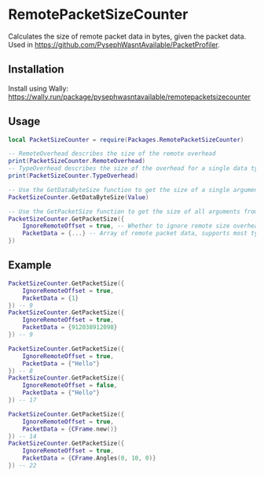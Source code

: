 # RemotePacketSizeCounter
Calculates the size of remote packet data in bytes, given the packet data.
Used in https://github.com/PysephWasntAvailable/PacketProfiler.

## Installation
Install using Wally:
https://wally.run/package/pysephwasntavailable/remotepacketsizecounter

## Usage
```lua
local PacketSizeCounter = require(Packages.RemotePacketSizeCounter)

-- RemoteOverhead describes the size of the remote overhead
print(PacketSizeCounter.RemoteOverhead)
-- TypeOverhead describes the size of the overhead for a single data type
print(PacketSizeCounter.TypeOverhead)

-- Use the GetDataByteSize function to get the size of a single argument from a remote
PacketSizeCounter.GetDataByteSize(Value)

-- Use the GetPacketSize function to get the size of all arguments from a remote
PacketSizeCounter.GetPacketSize({
	IgnoreRemoteOffset = true, -- Whether to ignore remote size overhead
	PacketData = {...} -- Array of remote packet data, supports most types
})
```

## Example
```lua
PacketSizeCounter.GetPacketSize({
	IgnoreRemoteOffset = true,
	PacketData = {1}
}) -- 9
PacketSizeCounter.GetPacketSize({
	IgnoreRemoteOffset = true,
	PacketData = {912038912098}
}) -- 9

PacketSizeCounter.GetPacketSize({
	IgnoreRemoteOffset = true,
	PacketData = {"Hello"}
}) -- 8
PacketSizeCounter.GetPacketSize({
	IgnoreRemoteOffset = false,
	PacketData = {"Hello"}
}) -- 17

PacketSizeCounter.GetPacketSize({
	IgnoreRemoteOffset = true,
	PacketData = {CFrame.new()}
}) -- 14
PacketSizeCounter.GetPacketSize({
	IgnoreRemoteOffset = true,
	PacketData = {CFrame.Angles(0, 10, 0)}
}) -- 22
```
